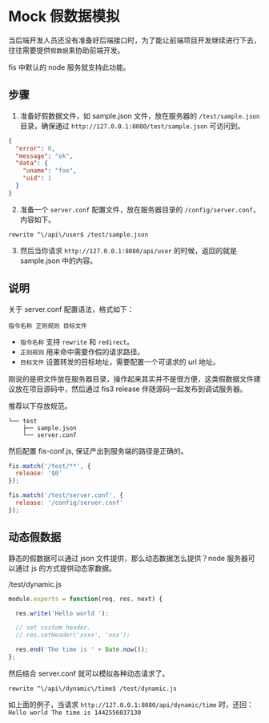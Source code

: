 # Mock 假数据模拟

当后端开发人员还没有准备好后端接口时，为了能让前端项目开发继续进行下去，往往需要提供`假数据`来协助前端开发。

fis 中默认的 node 服务就支持此功能。

## 步骤

1. 准备好假数据文件，如 sample.json 文件，放在服务器的 `/test/sample.json` 目录，确保通过 `http://127.0.0.1:8080/test/sample.json` 可访问到。

  ```json
  {
    "error": 0,
    "message": "ok",
    "data": {
      "uname": "foo",
      "uid": 1
    }
  }
  ```
2. 准备一个 `server.conf` 配置文件，放在服务器目录的 `/config/server.conf`，内容如下。

  ```
  rewrite ^\/api\/user$ /test/sample.json
  ```
3. 然后当你请求 `http://127.0.0.1:8080/api/user` 的时候，返回的就是 sample.json 中的内容。

## 说明

关于 server.conf 配置语法，格式如下：

```
指令名称 正则规则 目标文件
```

* `指令名称` 支持 `rewrite` 和 `redirect`。
* `正则规则` 用来命中需要作假的请求路径。
* `目标文件` 设置转发的目标地址，需要配置一个可请求的 url 地址。

刚说的是把文件放在服务器目录，操作起来其实并不是很方便，这类假数据文件建议放在项目源码中，然后通过 fis3 release 伴随源码一起发布到调试服务器。

推荐以下存放规范。

```
└── test
    ├── sample.json
    └── server.conf
```

然后配置 fis-conf.js, 保证产出到服务端的路径是正确的。

```js
fis.match('/test/**', {
  release: '$0'
});

fis.match('/test/server.conf', {
  release: '/config/server.conf'
});
```

## 动态假数据

静态的假数据可以通过 json 文件提供，那么动态数据怎么提供？node 服务器可以通过 js 的方式提供动态家数据。

/test/dynamic.js

```js
module.exports = function(req, res, next) {

  res.write('Hello world ');

  // set custom header.
  // res.setHeader('xxxx', 'xxx');

  res.end('The time is ' + Date.now());
};
```

然后结合 server.conf 就可以模拟各种动态请求了。

```
rewrite ^\/api\/dynamic\/time$ /test/dynamic.js
```

如上面的例子，当请求 `http://127.0.0.1:8080/api/dynamic/time` 时，还回：`Hello world The time is 1442556037130`
